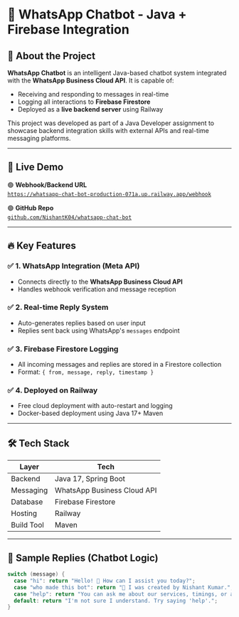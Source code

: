 # 💬 WhatsApp Chatbot - Java + Firebase Integration

## 📌 About the Project
**WhatsApp Chatbot** is an intelligent Java-based chatbot system integrated with the **WhatsApp Business Cloud API**. It is capable of:
- Receiving and responding to messages in real-time
- Logging all interactions to **Firebase Firestore**
- Deployed as a **live backend server** using Railway

This project was developed as part of a Java Developer assignment to showcase backend integration skills with external APIs and real-time messaging platforms.

---

## 🚀 Live Demo

🟢 **Webhook/Backend URL**  
[`https://whatsapp-chat-bot-production-071a.up.railway.app/webhook`](https://whatsapp-chat-bot-production-071a.up.railway.app/webhook)

🟢 **GitHub Repo**  
[`github.com/NishantK04/whatsapp-chat-bot`](https://github.com/NishantK04/whatsapp-chat-bot)

---

## 🔥 Key Features

### ✅ 1. WhatsApp Integration (Meta API)
- Connects directly to the **WhatsApp Business Cloud API**
- Handles webhook verification and message reception

### ✅ 2. Real-time Reply System
- Auto-generates replies based on user input
- Replies sent back using WhatsApp's `messages` endpoint

### ✅ 3. Firebase Firestore Logging
- All incoming messages and replies are stored in a Firestore collection
- Format: `{ from, message, reply, timestamp }`

### ✅ 4. Deployed on Railway
- Free cloud deployment with auto-restart and logging
- Docker-based deployment using Java 17+ Maven

---

## 🛠️ Tech Stack

| Layer        | Tech                          |
|--------------|-------------------------------|
| Backend      | Java 17, Spring Boot          |
| Messaging    | WhatsApp Business Cloud API   |
| Database     | Firebase Firestore            |
| Hosting      | Railway                       |
| Build Tool   | Maven                         |

---

## 🧠 Sample Replies (Chatbot Logic)
```java
switch (message) {
  case "hi": return "Hello! 👋 How can I assist you today?";
  case "who made this bot": return "🤖 I was created by Nishant Kumar.";
  case "help": return "You can ask me about our services, timings, or anything else.";
  default: return "I'm not sure I understand. Try saying 'help'.";
}
